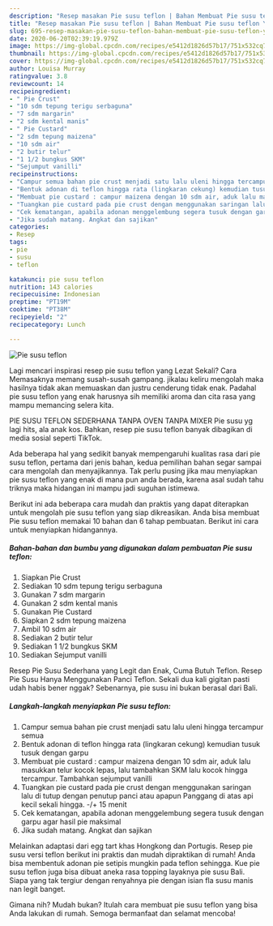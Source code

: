 ```yaml
---
description: "Resep masakan Pie susu teflon | Bahan Membuat Pie susu teflon Yang Enak dan Simpel"
title: "Resep masakan Pie susu teflon | Bahan Membuat Pie susu teflon Yang Enak dan Simpel"
slug: 695-resep-masakan-pie-susu-teflon-bahan-membuat-pie-susu-teflon-yang-enak-dan-simpel
date: 2020-06-20T02:39:19.979Z
image: https://img-global.cpcdn.com/recipes/e5412d1826d57b17/751x532cq70/pie-susu-teflon-foto-resep-utama.jpg
thumbnail: https://img-global.cpcdn.com/recipes/e5412d1826d57b17/751x532cq70/pie-susu-teflon-foto-resep-utama.jpg
cover: https://img-global.cpcdn.com/recipes/e5412d1826d57b17/751x532cq70/pie-susu-teflon-foto-resep-utama.jpg
author: Louisa Murray
ratingvalue: 3.8
reviewcount: 14
recipeingredient:
- " Pie Crust"
- "10 sdm tepung terigu serbaguna"
- "7 sdm margarin"
- "2 sdm kental manis"
- " Pie Custard"
- "2 sdm tepung maizena"
- "10 sdm air"
- "2 butir telur"
- "1 1/2 bungkus SKM"
- "Sejumput vanilli"
recipeinstructions:
- "Campur semua bahan pie crust menjadi satu lalu uleni hingga tercampur semua"
- "Bentuk adonan di teflon hingga rata (lingkaran cekung) kemudian tusuk tusuk dengan garpu"
- "Membuat pie custard : campur maizena dengan 10 sdm air, aduk lalu masukkan telur kocok lepas, lalu tambahkan SKM lalu kocok hingga tercampur. Tambahkan sejumput vanilli"
- "Tuangkan pie custard pada pie crust dengan menggunakan saringan lalu di tutup dengan penutup panci atau apapun Panggang di atas api kecil sekali hingga. -/+ 15 menit"
- "Cek kematangan, apabila adonan menggelembung segera tusuk dengan garpu agar hasil pie maksimal"
- "Jika sudah matang. Angkat dan sajikan"
categories:
- Resep
tags:
- pie
- susu
- teflon

katakunci: pie susu teflon 
nutrition: 143 calories
recipecuisine: Indonesian
preptime: "PT19M"
cooktime: "PT38M"
recipeyield: "2"
recipecategory: Lunch

---
```



![Pie susu teflon](https://img-global.cpcdn.com/recipes/e5412d1826d57b17/751x532cq70/pie-susu-teflon-foto-resep-utama.jpg)

Lagi mencari inspirasi resep pie susu teflon yang Lezat Sekali? Cara Memasaknya memang susah-susah gampang. jikalau keliru mengolah maka hasilnya tidak akan memuaskan dan justru cenderung tidak enak. Padahal pie susu teflon yang enak harusnya sih memiliki aroma dan cita rasa yang mampu memancing selera kita.

PIE SUSU TEFLON SEDERHANA TANPA OVEN TANPA MIXER Pie susu yg lagi hits, ala anak kos. Bahkan, resep pie susu teflon banyak dibagikan di media sosial seperti TikTok.

Ada beberapa hal yang sedikit banyak mempengaruhi kualitas rasa dari pie susu teflon, pertama dari jenis bahan, kedua pemilihan bahan segar sampai cara mengolah dan menyajikannya. Tak perlu pusing jika mau menyiapkan pie susu teflon yang enak di mana pun anda berada, karena asal sudah tahu triknya maka hidangan ini mampu jadi suguhan istimewa.


Berikut ini ada beberapa cara mudah dan praktis yang dapat diterapkan untuk mengolah pie susu teflon yang siap dikreasikan. Anda bisa membuat Pie susu teflon memakai 10 bahan dan 6 tahap pembuatan. Berikut ini cara untuk menyiapkan hidangannya.

<!--inarticleads1-->

##### Bahan-bahan dan bumbu yang digunakan dalam pembuatan Pie susu teflon:

1. Siapkan  Pie Crust
1. Sediakan 10 sdm tepung terigu serbaguna
1. Gunakan 7 sdm margarin
1. Gunakan 2 sdm kental manis
1. Gunakan  Pie Custard
1. Siapkan 2 sdm tepung maizena
1. Ambil 10 sdm air
1. Sediakan 2 butir telur
1. Sediakan 1 1/2 bungkus SKM
1. Sediakan Sejumput vanilli


Resep Pie Susu Sederhana yang Legit dan Enak, Cuma Butuh Teflon. Resep Pie Susu Hanya Menggunakan Panci Teflon. Sekali dua kali gigitan pasti udah habis bener nggak? Sebenarnya, pie susu ini bukan berasal dari Bali. 

<!--inarticleads2-->

##### Langkah-langkah menyiapkan Pie susu teflon:

1. Campur semua bahan pie crust menjadi satu lalu uleni hingga tercampur semua
1. Bentuk adonan di teflon hingga rata (lingkaran cekung) kemudian tusuk tusuk dengan garpu
1. Membuat pie custard : campur maizena dengan 10 sdm air, aduk lalu masukkan telur kocok lepas, lalu tambahkan SKM lalu kocok hingga tercampur. Tambahkan sejumput vanilli
1. Tuangkan pie custard pada pie crust dengan menggunakan saringan lalu di tutup dengan penutup panci atau apapun Panggang di atas api kecil sekali hingga. -/+ 15 menit
1. Cek kematangan, apabila adonan menggelembung segera tusuk dengan garpu agar hasil pie maksimal
1. Jika sudah matang. Angkat dan sajikan


Melainkan adaptasi dari egg tart khas Hongkong dan Portugis. Resep pie susu versi teflon berikut ini praktis dan mudah dipraktikan di rumah! Anda bisa membentuk adonan pie setipis mungkin pada teflon sehingga. Kue pie susu teflon juga bisa dibuat aneka rasa topping layaknya pie susu Bali. Siapa yang tak tergiur dengan renyahnya pie dengan isian fla susu manis nan legit banget. 

Gimana nih? Mudah bukan? Itulah cara membuat pie susu teflon yang bisa Anda lakukan di rumah. Semoga bermanfaat dan selamat mencoba!
